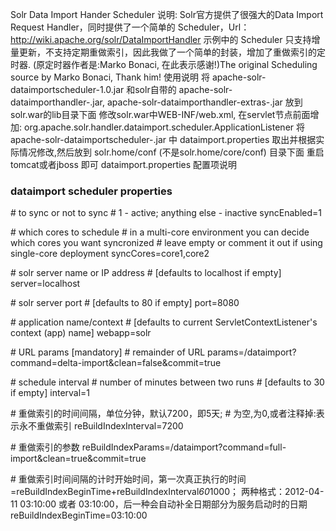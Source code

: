 Solr Data Import Hander Scheduler 说明:
Solr官方提供了很强大的Data Import Request Handler，同时提供了一个简单的 Scheduler，Url：http://wiki.apache.org/solr/DataImportHandler
示例中的 Scheduler 只支持增量更新，不支持定期重做索引，因此我做了一个简单的封装，增加了重做索引的定时器.
(原定时器作者是:Marko Bonaci, 在此表示感谢!)The original Scheduling source by Marko Bonaci, Thank him!
使用说明
将 apache-solr-dataimportscheduler-1.0.jar 和solr自带的 apache-solr-dataimporthandler-.jar, apache-solr-dataimporthandler-extras-.jar 放到solr.war的lib目录下面
修改solr.war中WEB-INF/web.xml, 在servlet节点前面增加:
       <listener>
        <listener-class>
                org.apache.solr.handler.dataimport.scheduler.ApplicationListener
        </listener-class>
       </listener>
将apache-solr-dataimportscheduler-.jar 中 dataimport.properties 取出并根据实际情况修改,然后放到 solr.home/conf (不是solr.home/core/conf) 目录下面
重启tomcat或者jboss 即可
dataimport.properties 配置项说明

### dataimport scheduler properties 

\#  to sync or not to sync
\#  1 - active; anything else - inactive
syncEnabled=1

\#  which cores to schedule
\#  in a multi-core environment you can decide which cores you want syncronized
\#  leave empty or comment it out if using single-core deployment
syncCores=core1,core2

\#  solr server name or IP address
\#  [defaults to localhost if empty]
server=localhost

\#  solr server port
\#  [defaults to 80 if empty]
port=8080

\#  application name/context
\#  [defaults to current ServletContextListener's context (app) name]
webapp=solr

\#  URL params [mandatory]
\#  remainder of URL
params=/dataimport?command=delta-import&clean=false&commit=true

\#  schedule interval
\#  number of minutes between two runs
\#  [defaults to 30 if empty]
interval=1

\#  重做索引的时间间隔，单位分钟，默认7200，即5天; 
\#  为空,为0,或者注释掉:表示永不重做索引
reBuildIndexInterval=7200

\#  重做索引的参数
reBuildIndexParams=/dataimport?command=full-import&clean=true&commit=true

\#  重做索引时间间隔的计时开始时间，第一次真正执行的时间=reBuildIndexBeginTime+reBuildIndexInterval*60*1000；
  两种格式：2012-04-11 03:10:00 或者  03:10:00，后一种会自动补全日期部分为服务启动时的日期
reBuildIndexBeginTime=03:10:00
